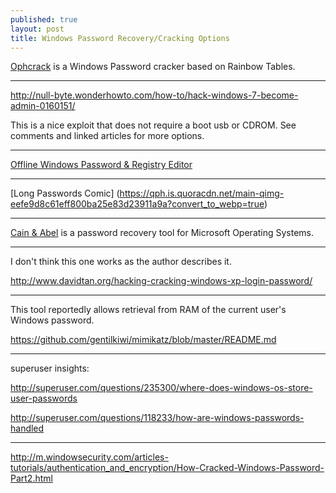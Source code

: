 ```yaml
---
published: true
layout: post
title: Windows Password Recovery/Cracking Options
---
```


[Ophcrack](https://sourceforge.net/projects/ophcrack/) is a Windows Password cracker based on Rainbow Tables.

---

http://null-byte.wonderhowto.com/how-to/hack-windows-7-become-admin-0160151/

This is a nice exploit that does not require a boot usb or CDROM. See comments and linked articles for more options.

---

[Offline Windows Password & Registry Editor](http://pogostick.net/~pnh/ntpasswd/)

---

[Long Passwords Comic] (https://qph.is.quoracdn.net/main-qimg-eefe9d8c61eff800ba25e83d23911a9a?convert_to_webp=true)

---

[Cain & Abel](http://www.oxid.it/cain.html) is a password recovery tool for Microsoft Operating Systems.

---

I don't think this one works as the author describes it.

http://www.davidtan.org/hacking-cracking-windows-xp-login-password/

---

This tool reportedly allows retrieval from RAM of the current user's Windows password.

https://github.com/gentilkiwi/mimikatz/blob/master/README.md

---

superuser insights:

http://superuser.com/questions/235300/where-does-windows-os-store-user-passwords

http://superuser.com/questions/118233/how-are-windows-passwords-handled

---

http://m.windowsecurity.com/articles-tutorials/authentication_and_encryption/How-Cracked-Windows-Password-Part2.html



